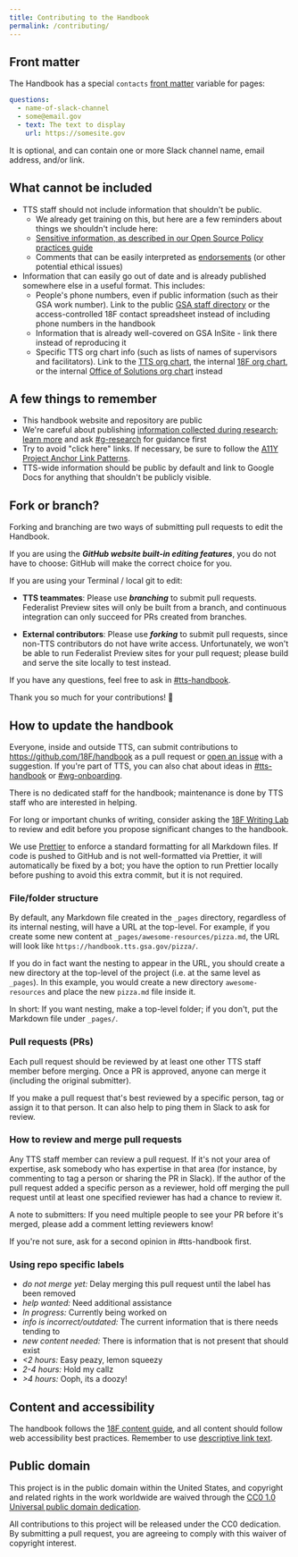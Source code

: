 ```yaml
---
title: Contributing to the Handbook
permalink: /contributing/
---
```


## Front matter

The Handbook has a special `contacts` [front matter](https://jekyllrb.com/docs/front-matter/) variable for pages:

```yaml
questions:
  - name-of-slack-channel
  - some@email.gov
  - text: The text to display
    url: https://somesite.gov
```

It is optional, and can contain one or more Slack channel name, email address, and/or link.

## What cannot be included

- TTS staff should not include information that shouldn't be public.
  - We already get training on this, but here are a few reminders about things we shouldn't include here:
  - [Sensitive information, as described in our Open Source Policy practices guide](https://github.com/18F/open-source-policy/blob/master/practice.md#protecting-sensitive-information)
  - Comments that can be easily interpreted as [endorsements](https://www.oge.gov/web/oge.nsf/Use%20of%20Government%20Position%20and%20Resources/17593AE8B3A597C685257E96006364E4?opendocument) (or other potential ethical issues)
- Information that can easily go out of date and is already published somewhere else in a useful format. This includes:
  - People's phone numbers, even if public information (such as their GSA work number). Link to the public [GSA staff directory](http://www.gsa.gov/portal/staffDirectory/searchStaffDirectory) or the access-controlled 18F contact spreadsheet instead of including phone numbers in the handbook
  - Information that is already well-covered on GSA InSite - link there instead of reproducing it
  - Specific TTS org chart info (such as lists of names of supervisors and facilitators). Link to the [TTS org chart](https://handbook.tts.gsa.gov/tts-org-chart/), the internal [18F org chart](https://handbook.tts.gsa.gov/org-chart/), or the internal [Office of Solutions org chart](https://handbook.tts.gsa.gov/opp-org-chart/) instead

## A few things to remember

- This handbook website and repository are public
- We're careful about publishing [information collected during research](https://handbook.tts.gsa.gov/research-guidelines/); [learn more](https://docs.google.com/document/d/1Xp4LxbW6cx61rXrsnnfIPCz6cglovHzZeEjCcnpIeaM/edit) and ask [#g-research](https://gsa-tts.slack.com/archives/g-research) for guidance first
- Try to avoid "click here" links. If necessary, be sure to follow the [A11Y Project Anchor Link Patterns](https://a11yproject.com/patterns/#anchors-links).
- TTS-wide information should be public by default and link to Google Docs for anything that shouldn't be publicly visible.

## Fork or branch?

Forking and branching are two ways of submitting pull requests to edit the Handbook.

If you are using the **_GitHub website built-in editing features_**, you do not have to choose: GitHub will make the correct choice for you.

If you are using your Terminal / local git to edit:

- **TTS teammates**: Please use **_branching_** to submit pull requests. Federalist Preview sites will only be built from a branch, and continuous integration can only succeed for PRs created from branches.

- **External contributors**: Please use **_forking_** to submit pull requests, since non-TTS contributors do not have write access. Unfortunately, we won't be able to run Federalist Preview sites for your pull request; please build and serve the site locally to test instead.

If you have any questions, feel free to ask in [#tts-handbook](https://gsa-tts.slack.com/messages/tts-handbook).

Thank you so much for your contributions! :tada:

## How to update the handbook

Everyone, inside and outside TTS, can submit contributions to https://github.com/18F/handbook as a pull request or [open an issue](https://github.com/18F/handbook/issues/new) with a suggestion. If you're part of TTS, you can also chat about ideas in [#tts-handbook](https://gsa-tts.slack.com/messages/tts-handbook) or [#wg-onboarding](https://gsa-tts.slack.com/messages/wg-onboarding).

There is no dedicated staff for the handbook; maintenance is done by TTS staff who are interested in helping.

For long or important chunks of writing, consider asking the [18F Writing Lab](https://github.com/18F/writing-lab) to review and edit before you propose significant changes to the handbook.

We use [Prettier](https://prettier.io/) to enforce a standard formatting for all
Markdown files. If code is pushed to GitHub and is not well-formatted via
Prettier, it will automatically be fixed by a bot; you have the option to run
Prettier locally before pushing to avoid this extra commit, but it is not
required.

### File/folder structure

By default, any Markdown file created in the `_pages` directory, regardless of its internal nesting, will have a URL at the top-level. For example, if you create some new content at `_pages/awesome-resources/pizza.md`, the URL will look like `https://handbook.tts.gsa.gov/pizza/`.

If you do in fact want the nesting to appear in the URL, you should create a new directory at the top-level of the project (i.e. at the same level as `_pages`). In this example, you would create a new directory `awesome-resources` and place the new `pizza.md` file inside it.

In short: If you want nesting, make a top-level folder; if you don't, put the Markdown file under `_pages/`.

### Pull requests (PRs)

Each pull request should be reviewed by at least one other TTS staff member before merging. Once a PR is approved, anyone can merge it (including the original submitter).

If you make a pull request that's best reviewed by a specific person, tag or assign it to that person. It can also help to ping them in Slack to ask for review.

### How to review and merge pull requests

Any TTS staff member can review a pull request. If it's not your area of expertise, ask somebody who has expertise in that area (for instance, by commenting to tag a person or sharing the PR in Slack). If the author of the pull request added a specific person as a reviewer, hold off merging the pull request until at least one specified reviewer has had a chance to review it.

A note to submitters: If you need multiple people to see your PR before it's merged, please add a comment letting reviewers know!

If you're not sure, ask for a second opinion in #tts-handbook first.

### Using repo specific labels

- _do not merge yet:_ Delay merging this pull request until the label has been removed
- _help wanted:_ Need additional assistance
- _In progress:_ Currently being worked on
- _info is incorrect/outdated:_ The current information that is there needs tending to
- _new content needed:_ There is information that is not present that should exist
- _<2 hours:_ Easy peazy, lemon squeezy
- _2-4 hours:_ Hold my callz
- _>4 hours:_ Ooph, its a doozy!

## Content and accessibility

The handbook follows the [18F content guide](https://content-guide.18f.gov), and all content should follow web accessibility best practices. Remember to use [descriptive link text](https://content-guide.18f.gov/urls-and-filenames/#link-text).

## Public domain

This project is in the public domain within the United States, and copyright and related rights in the work worldwide are waived through the [CC0 1.0 Universal public domain dedication](https://creativecommons.org/publicdomain/zero/1.0/).

All contributions to this project will be released under the CC0 dedication. By submitting a pull request, you are agreeing to comply with this waiver of copyright interest.
